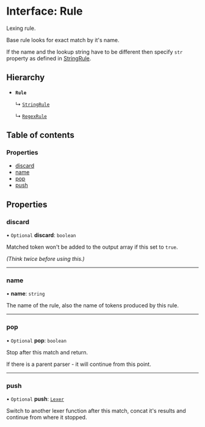 # Interface: Rule

Lexing rule.

Base rule looks for exact match by it's name.

If the name and the lookup string have to be different
then specify `str` property as defined in [StringRule](StringRule.md).

## Hierarchy

- **`Rule`**

  ↳ [`StringRule`](StringRule.md)

  ↳ [`RegexRule`](RegexRule.md)

## Table of contents

### Properties

- [discard](Rule.md#discard)
- [name](Rule.md#name)
- [pop](Rule.md#pop)
- [push](Rule.md#push)

## Properties

### discard

• `Optional` **discard**: `boolean`

Matched token won't be added to the output array if this set to `true`.

_(Think twice before using this.)_

___

### name

• **name**: `string`

The name of the rule, also the name of tokens produced by this rule.

___

### pop

• `Optional` **pop**: `boolean`

Stop after this match and return.

If there is a parent parser - it will continue from this point.

___

### push

• `Optional` **push**: [`Lexer`](../index.md#lexer)

Switch to another lexer function after this match,
concat it's results and continue from where it stopped.
